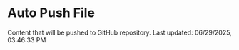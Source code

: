 # Auto Push File

Content that will be pushed to GitHub repository.
Last updated: 06/29/2025, 03:46:33 PM
